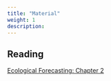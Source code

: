 ```yaml
---
title: "Material"
weight: 1
description:
---
```


## Reading

[Ecological Forecasting: Chapter 2](https://ebookcentral.proquest.com/lib/UFL/detail.action?docID=4866481#goto_toc)